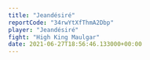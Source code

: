 ```yaml
---
title: "Jeandésiré"
reportCode: "34rwYtXfThmA2Dbp"
player: "Jeandésiré"
fight: "High King Maulgar"
date: 2021-06-27T18:56:46.133000+00:00
---
```

